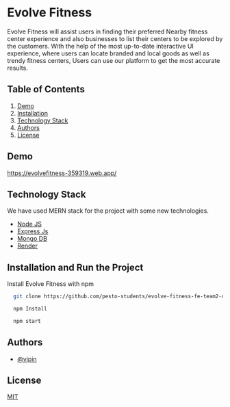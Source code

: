 
# Evolve Fitness

Evolve Fitness will assist users in finding their preferred Nearby fitness center experience and also businesses to list their centers to be explored by the customers. With the help of the most up-to-date interactive UI experience, where users can locate branded and local goods as well as trendy fitness centers, Users can use our platform to get the most accurate results.


## Table of Contents

1. [Demo](#demo)
2. [Installation](#installation)
3. [Technology Stack](#Technology-Stack)
4. [Authors](#authors)
5. [License](#license)
## Demo

https://evolvefitness-359319.web.app/


## Technology Stack

We have used MERN stack for the project with some new technologies.

- [Node JS](https://nodejs.org/en/)
- [Express Js](https://expressjs.com/)
- [Mongo DB](https://www.mongodb.com/)
- [Render](https://render.com/)

## Installation and Run the Project

Install Evolve Fitness with npm

```bash
  git clone https://github.com/pesto-students/evolve-fitness-fe-team2-devanshu.git

  npm Install

  npm start
```
## Authors

- [@vipin](https://github.com/vipin98)


## License

[MIT](https://opensource.org/licenses/MIT)